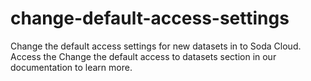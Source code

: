 # change-default-access-settings

Change the default access settings for new datasets in to Soda Cloud. Access the Change the default access to datasets section in our documentation to learn more.
